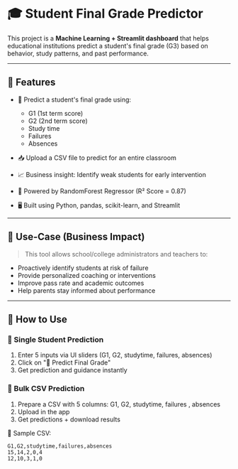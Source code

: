 # 🎓 Student Final Grade Predictor

This project is a **Machine Learning + Streamlit dashboard** that helps educational institutions predict a student's final grade (G3) based on behavior, study patterns, and past performance.

---

## 🚀 Features

- 🎯 Predict a student's final grade using:
  - G1 (1st term score)
  - G2 (2nd term score)
  - Study time
  - Failures
  - Absences


- 📥 Upload a CSV file to predict for an entire classroom
- 📈 Business insight: Identify weak students for early intervention
- 🧠 Powered by RandomForest Regressor (R² Score = 0.87)
- 🖥️ Built using Python, pandas, scikit-learn, and Streamlit

---

## 📌 Use-Case (Business Impact)

> This tool allows school/college administrators and teachers to:
- Proactively identify students at risk of failure
- Provide personalized coaching or interventions
- Improve pass rate and academic outcomes
- Help parents stay informed about performance

---

## 🧪 How to Use

### 🔹 Single Student Prediction
1. Enter 5 inputs via UI sliders (G1, G2, studytime, failures, absences)
2. Click on "🎯 Predict Final Grade"
3. Get prediction and guidance instantly

### 🔹 Bulk CSV Prediction
1. Prepare a CSV with 5 columns: G1, G2, studytime, failures , absences
2. Upload in the app
3. Get predictions + download results

📝 Sample CSV:
```csv
G1,G2,studytime,failures,absences
15,14,2,0,4
12,10,3,1,0
